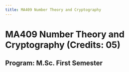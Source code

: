 ```yaml
---
title: MA409 Number Theory and Cryptography
---
```

# MA409 Number Theory and Cryptography (Credits: 05)
## Program: M.Sc. First Semester   